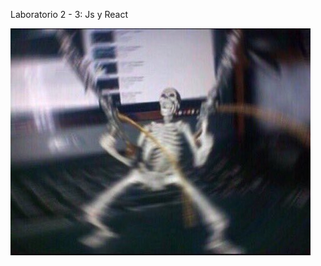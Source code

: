 Laboratorio 2 - 3: Js y React

![image](https://github.com/RodrigoMejiaDiaz/Laboratorio2-3-Js-y-React/blob/master/public/SIIIIIII.jpg?raw=true)
